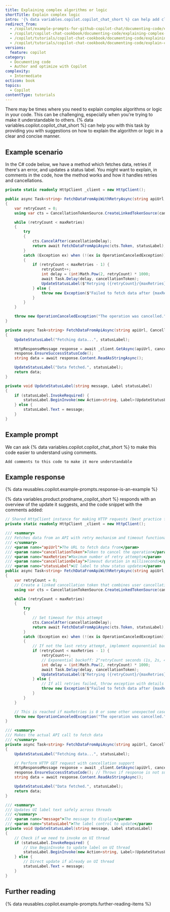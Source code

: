 ```yaml
---
title: Explaining complex algorithms or logic
shortTitle: Explain complex logic
intro: '{% data variables.copilot.copilot_chat_short %} can help add clear and concise documentation on complex algorithms or logic.'
redirect_from:
  - /copilot/example-prompts-for-github-copilot-chat/documenting-code/explaining-complex-algorithms-or-logic
  - /copilot/copilot-chat-cookbook/documenting-code/explaining-complex-algorithms-or-logic
  - /copilot/tutorials/copilot-chat-cookbook/documenting-code/explaining-complex-algorithms-or-logic
  - /copilot/tutorials/copilot-chat-cookbook/documenting-code/explain-complex-logic
versions:
  feature: copilot
category:
  - Documenting code
  - Author and optimize with Copilot
complexity:
  - Intermediate
octicon: book
topics:
  - Copilot
contentType: tutorials
---
```


There may be times where you need to explain complex algorithms or logic in your code. This can be challenging, especially when you're trying to make it understandable to others. {% data variables.copilot.copilot_chat_short %} can help you with this task by providing you with suggestions on how to explain the algorithm or logic in a clear and concise manner.

## Example scenario

In the C# code below, we have a method which fetches data, retries if there's an error, and updates a status label. You might want to explain, in comments in the code, how the method works and how it handles retries and cancellations.

```csharp id=fetch-data-with-retry
private static readonly HttpClient _client = new HttpClient();

public async Task<string> FetchDataFromApiWithRetryAsync(string apiUrl, CancellationToken cancellationToken, int maxRetries, int cancellationDelay, Label statusLabel)
{
    var retryCount = 0;
    using var cts = CancellationTokenSource.CreateLinkedTokenSource(cancellationToken);

    while (retryCount < maxRetries)
    {
        try
        {
            cts.CancelAfter(cancellationDelay);
            return await FetchDataFromApiAsync(cts.Token, statusLabel);
        }
        catch (Exception ex) when (!(ex is OperationCanceledException))
        {
            if (retryCount < maxRetries - 1) {
                retryCount++;
                int delay = (int)Math.Pow(2, retryCount) * 1000;
                await Task.Delay(delay, cancellationToken);
                UpdateStatusLabel($"Retrying ({retryCount}/{maxRetries})...", statusLabel);
            } else {
                throw new Exception($"Failed to fetch data after {maxRetries} retries: {ex.Message}", ex);
            }
        }
    }

    throw new OperationCanceledException("The operation was cancelled.", cts.Token);
}

private async Task<string> FetchDataFromApiAsync(string apiUrl, CancellationToken cancellationToken, Label statusLabel)
{
    UpdateStatusLabel("Fetching data...", statusLabel);

    HttpResponseMessage response = await _client.GetAsync(apiUrl, cancellationToken);
    response.EnsureSuccessStatusCode();
    string data = await response.Content.ReadAsStringAsync();

    UpdateStatusLabel("Data fetched.", statusLabel);
    return data;
}

private void UpdateStatusLabel(string message, Label statusLabel)
{
    if (statusLabel.InvokeRequired) {
        statusLabel.BeginInvoke(new Action<string, Label>(UpdateStatusLabel), message, statusLabel);
    } else {
        statusLabel.Text = message;
    }
}
```

## Example prompt

We can ask {% data variables.copilot.copilot_chat_short %} to make this code easier to understand using comments.

```copilot copy prompt ref=fetch-data-with-retry
Add comments to this code to make it more understandable
```

## Example response

{% data reusables.copilot.example-prompts.response-is-an-example %}

{% data variables.product.prodname_copilot_short %} responds with an overview of the update it suggests, and the code snippet with the comments added:

```csharp
// Shared HttpClient instance for making HTTP requests (best practice for reuse)
private static readonly HttpClient _client = new HttpClient();

/// <summary>
/// Fetches data from an API with retry mechanism and timeout functionality
/// </summary>
/// <param name="apiUrl">The URL to fetch data from</param>
/// <param name="cancellationToken">Token to cancel the operation</param>
/// <param name="maxRetries">Maximum number of retry attempts</param>
/// <param name="cancellationDelay">Timeout duration in milliseconds</param>
/// <param name="statusLabel">UI label to show status updates</param>
public async Task<string> FetchDataFromApiWithRetryAsync(string apiUrl, CancellationToken cancellationToken, int maxRetries, int cancellationDelay, Label statusLabel)
{
    var retryCount = 0;
    // Create a linked cancellation token that combines user cancellation and timeout
    using var cts = CancellationTokenSource.CreateLinkedTokenSource(cancellationToken);

    while (retryCount < maxRetries)
    {
        try
        {
            // Set timeout for this attempt
            cts.CancelAfter(cancellationDelay);
            return await FetchDataFromApiAsync(cts.Token, statusLabel);
        }
        catch (Exception ex) when (!(ex is OperationCanceledException))
        {
            // If not the last retry attempt, implement exponential backoff
            if (retryCount < maxRetries - 1) {
                retryCount++;
                // Exponential backoff: 2^retryCount seconds (1s, 2s, 4s, 8s, etc.)
                int delay = (int)Math.Pow(2, retryCount) * 1000;
                await Task.Delay(delay, cancellationToken);
                UpdateStatusLabel($"Retrying ({retryCount}/{maxRetries})...", statusLabel);
            } else {
                // If all retries failed, throw exception with details
                throw new Exception($"Failed to fetch data after {maxRetries} retries: {ex.Message}", ex);
            }
        }
    }

    // This is reached if maxRetries is 0 or some other unexpected case
    throw new OperationCanceledException("The operation was cancelled.", cts.Token);
}

/// <summary>
/// Makes the actual API call to fetch data
/// </summary>
private async Task<string> FetchDataFromApiAsync(string apiUrl, CancellationToken cancellationToken, Label statusLabel)
{
    UpdateStatusLabel("Fetching data...", statusLabel);

    // Perform HTTP GET request with cancellation support
    HttpResponseMessage response = await _client.GetAsync(apiUrl, cancellationToken);
    response.EnsureSuccessStatusCode(); // Throws if response is not successful
    string data = await response.Content.ReadAsStringAsync();

    UpdateStatusLabel("Data fetched.", statusLabel);
    return data;
}

/// <summary>
/// Updates UI label text safely across threads
/// </summary>
/// <param name="message">The message to display</param>
/// <param name="statusLabel">The label control to update</param>
private void UpdateStatusLabel(string message, Label statusLabel)
{
    // Check if we need to invoke on UI thread
    if (statusLabel.InvokeRequired) {
        // Use BeginInvoke to update label on UI thread
        statusLabel.BeginInvoke(new Action<string, Label>(UpdateStatusLabel), message, statusLabel);
    } else {
        // Direct update if already on UI thread
        statusLabel.Text = message;
    }
}
```

## Further reading

{% data reusables.copilot.example-prompts.further-reading-items %}
